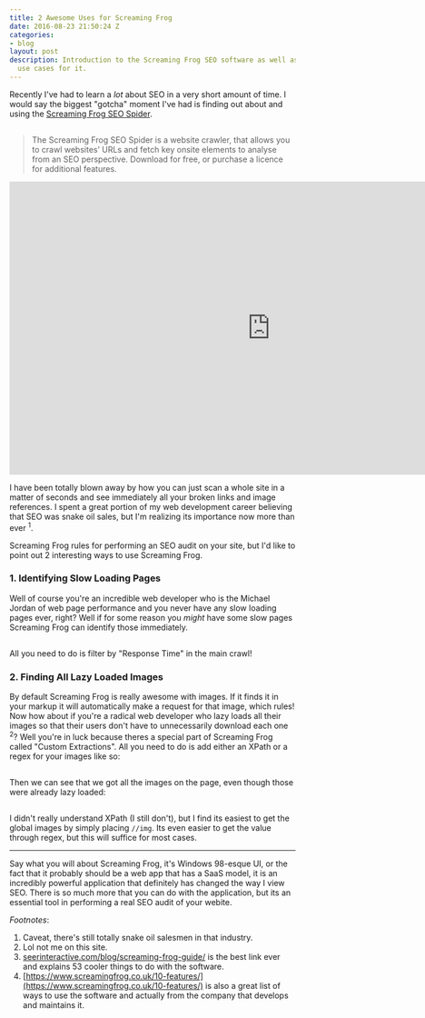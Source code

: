 ```yaml
---
title: 2 Awesome Uses for Screaming Frog
date: 2016-08-23 21:50:24 Z
categories:
- blog
layout: post
description: Introduction to the Screaming Frog SEO software as well as some interesting
  use cases for it.
---
```


Recently I've had to learn a _lot_ about SEO in a very short amount of time. I would say the biggest "gotcha" moment I've had is finding out about and using the [Screaming Frog SEO Spider](https://www.screamingfrog.co.uk/seo-spider/).

<img class="b-lazy" src="data:image/gif;base64,R0lGODlhAQABAAAAACH5BAEKAAEALAAAAAABAAEAAAICTAEAOw==" data-src="/assets/img/screamingfrog.jpg" alt="Screaming Frog SEO Spider" />

> The Screaming Frog SEO Spider is a website crawler, that allows you to crawl websites’ URLs and fetch key onsite elements to analyse from an SEO perspective. Download for free, or purchase a licence for additional features.

<iframe width="917" height="516" src="https://www.youtube.com/embed/AOzOffh9HIE" frameborder="0" allowfullscreen></iframe>

I have been totally blown away by how you can just scan a whole site in a matter of seconds and see immediately all your broken links and image references. I spent a great portion of my web development career believing that SEO was snake oil sales, but I'm realizing its importance now more than ever <sup>1</sup>.

Screaming Frog rules for performing an SEO audit on your site, but I'd like to point out 2 interesting ways to use Screaming Frog.

### 1. Identifying Slow Loading Pages

Well of course you're an incredible web developer who is the Michael Jordan of web page performance and you never have any slow loading pages ever, right? Well if for some reason you _might_ have some slow pages Screaming Frog can identify those immediately.

<img class="b-lazy" src="data:image/gif;base64,R0lGODlhAQABAAAAACH5BAEKAAEALAAAAAABAAEAAAICTAEAOw==" data-src="/assets/img/response-time.jpg" alt="Screaming Frog SEO Spider Response Times" />

All you need to do is filter by "Response Time" in the main crawl!

### 2. Finding All Lazy Loaded Images

By default Screaming Frog is really awesome with images. If it finds it in your markup it will automatically make a request for that image, which rules! Now how about if you're a radical web developer who lazy loads all their images so that their users don't have to unnecessarily download each one <sup>2</sup>? Well you're in luck because theres a special part of Screaming Frog called "Custom Extractions". All you need to do is add either an XPath or a regex for your images like so:

<img class="b-lazy" src="data:image/gif;base64,R0lGODlhAQABAAAAACH5BAEKAAEALAAAAAABAAEAAAICTAEAOw==" data-src="/assets/img/extraction.jpg" alt="Screaming Frog SEO Spider Custom Extraction" />

Then we can see that we got all the images on the page, even though those were already lazy loaded:

<img class="b-lazy" src="data:image/gif;base64,R0lGODlhAQABAAAAACH5BAEKAAEALAAAAAABAAEAAAICTAEAOw==" data-src="/assets/img/extraction-success.jpg" alt="Screaming Frog SEO Spider Custom Extraction Success" />

I didn't really understand XPath (I still don't), but I find its easiest to get the global images by simply placing `//img`. Its even easier to get the value through regex, but this will suffice for most cases.

---

Say what you will about Screaming Frog, it's Windows 98-esque UI, or the fact that it probably should be a web app that has a SaaS model, it is an incredibly powerful application that definitely has changed the way I view SEO. There is so much more that you can do with the application, but its an essential tool in performing a real SEO audit of your webite.


_Footnotes_:

1. Caveat, there's still totally snake oil salesmen in that industry.
2. Lol not me on this site.
3. [seerinteractive.com/blog/screaming-frog-guide/](http://www.seerinteractive.com/blog/screaming-frog-guide/) is the best link ever and explains 53 cooler things to do with the software.
4. [https://www.screamingfrog.co.uk/10-features/](https://www.screamingfrog.co.uk/10-features/) is also a great list of ways to use the software and actually from the company that develops and maintains it.